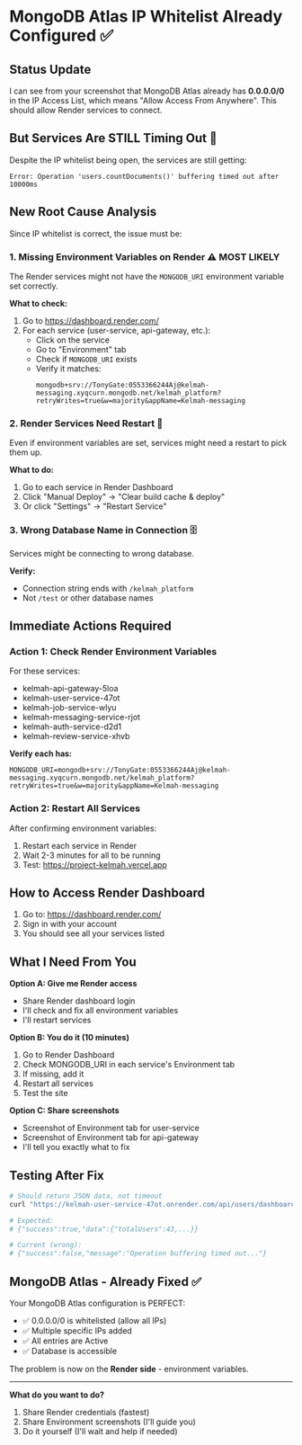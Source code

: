 # MongoDB Atlas IP Whitelist Already Configured ✅

## Status Update

I can see from your screenshot that MongoDB Atlas already has **0.0.0.0/0** in the IP Access List, which means "Allow Access From Anywhere". This should allow Render services to connect.

## But Services Are STILL Timing Out 🔴

Despite the IP whitelist being open, the services are still getting:
```
Error: Operation 'users.countDocuments()' buffering timed out after 10000ms
```

## New Root Cause Analysis

Since IP whitelist is correct, the issue must be:

### 1. Missing Environment Variables on Render ⚠️ MOST LIKELY

The Render services might not have the `MONGODB_URI` environment variable set correctly.

**What to check:**
1. Go to https://dashboard.render.com/
2. For each service (user-service, api-gateway, etc.):
   - Click on the service
   - Go to "Environment" tab
   - Check if `MONGODB_URI` exists
   - Verify it matches:
     ```
     mongodb+srv://TonyGate:0553366244Aj@kelmah-messaging.xyqcurn.mongodb.net/kelmah_platform?retryWrites=true&w=majority&appName=Kelmah-messaging
     ```

### 2. Render Services Need Restart 🔄

Even if environment variables are set, services might need a restart to pick them up.

**What to do:**
1. Go to each service in Render Dashboard
2. Click "Manual Deploy" → "Clear build cache & deploy"
3. Or click "Settings" → "Restart Service"

### 3. Wrong Database Name in Connection 🗄️

Services might be connecting to wrong database.

**Verify:**
- Connection string ends with `/kelmah_platform`
- Not `/test` or other database names

## Immediate Actions Required

### Action 1: Check Render Environment Variables

For these services:
- kelmah-api-gateway-5loa
- kelmah-user-service-47ot  
- kelmah-job-service-wlyu
- kelmah-messaging-service-rjot
- kelmah-auth-service-d2d1
- kelmah-review-service-xhvb

**Verify each has:**
```
MONGODB_URI=mongodb+srv://TonyGate:0553366244Aj@kelmah-messaging.xyqcurn.mongodb.net/kelmah_platform?retryWrites=true&w=majority&appName=Kelmah-messaging
```

### Action 2: Restart All Services

After confirming environment variables:
1. Restart each service in Render
2. Wait 2-3 minutes for all to be running
3. Test: https://project-kelmah.vercel.app

## How to Access Render Dashboard

1. Go to: https://dashboard.render.com/
2. Sign in with your account
3. You should see all your services listed

## What I Need From You

**Option A: Give me Render access**
- Share Render dashboard login
- I'll check and fix all environment variables
- I'll restart services

**Option B: You do it (10 minutes)**
1. Go to Render Dashboard
2. Check MONGODB_URI in each service's Environment tab
3. If missing, add it
4. Restart all services
5. Test the site

**Option C: Share screenshots**
- Screenshot of Environment tab for user-service
- Screenshot of Environment tab for api-gateway
- I'll tell you exactly what to fix

## Testing After Fix

```bash
# Should return JSON data, not timeout
curl "https://kelmah-user-service-47ot.onrender.com/api/users/dashboard/metrics"

# Expected:
# {"success":true,"data":{"totalUsers":43,...}}

# Current (wrong):
# {"success":false,"message":"Operation buffering timed out..."}
```

## MongoDB Atlas - Already Fixed ✅

Your MongoDB Atlas configuration is PERFECT:
- ✅ 0.0.0.0/0 is whitelisted (allow all IPs)
- ✅ Multiple specific IPs added
- ✅ All entries are Active
- ✅ Database is accessible

The problem is now on the **Render side** - environment variables.

---

**What do you want to do?**
1. Share Render credentials (fastest)
2. Share Environment screenshots (I'll guide you)
3. Do it yourself (I'll wait and help if needed)
